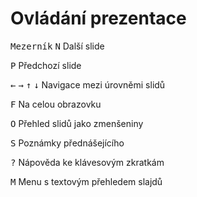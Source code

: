 # Ovládání prezentace
<!-- .element: class="c-text-sm" -->

<div class="c-text-xs c-text-left">

<kbd>Mezerník</kbd> <kbd>N</kbd> Další slide<br>

<kbd>P</kbd> Předchozí slide<br>

<kbd>←</kbd> <kbd>→</kbd> <kbd>↑</kbd> <kbd>↓</kbd>
Navigace mezi úrovněmi slidů<br>

<kbd>F</kbd> Na celou obrazovku<br>

<kbd>O</kbd> Přehled slidů jako zmenšeniny<br>

<kbd>S</kbd> Poznámky přednášejícího<br>

<kbd>?</kbd> Nápověda ke klávesovým zkratkám<br>

<kbd>M</kbd> Menu s textovým přehledem slajdů<br>


</div>
